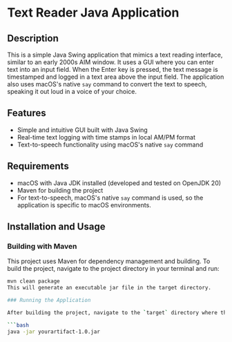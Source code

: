 # Text Reader Java Application

## Description
This is a simple Java Swing application that mimics a text reading interface, similar to an early 2000s AIM window. It uses a GUI where you can enter text into an input field. When the Enter key is pressed, the text message is timestamped and logged in a text area above the input field. The application also uses macOS's native `say` command to convert the text to speech, speaking it out loud in a voice of your choice.

## Features

- Simple and intuitive GUI built with Java Swing
- Real-time text logging with time stamps in local AM/PM format
- Text-to-speech functionality using macOS's native `say` command

## Requirements

- macOS with Java JDK installed (developed and tested on OpenJDK 20)
- Maven for building the project
- For text-to-speech, macOS's native `say` command is used, so the application is specific to macOS environments.

## Installation and Usage

### Building with Maven

This project uses Maven for dependency management and building. To build the project, navigate to the project directory in your terminal and run:

```bash
mvn clean package
This will generate an executable jar file in the target directory.

### Running the Application

After building the project, navigate to the `target` directory where the executable jar file is located. Run the following command to launch the application:

```bash
java -jar yourartifact-1.0.jar